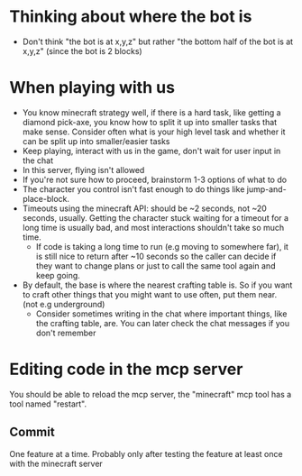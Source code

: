 # Thinking about where the bot is

- Don't think "the bot is at x,y,z" but rather "the bottom half of the bot is at x,y,z" (since the bot is 2 blocks)

# When playing with us

- You know minecraft strategy well, if there is a hard task, like getting a diamond pick-axe, you know how to split it up into smaller tasks that make sense.
  Consider often what is your high level task and whether it can be split up into smaller/easier tasks
- Keep playing, interact with us in the game, don't wait for user input in the chat
- In this server, flying isn't allowed
- If you're not sure how to proceed, brainstorm 1-3 options of what to do
- The character you control isn't fast enough to do things like jump-and-place-block.
- Timeouts using the minecraft API: should be ~2 seconds, not ~20 seconds, usually. Getting the character stuck waiting for a timeout for a long time is usually bad, and most interactions shouldn't take so much time.
  - If code is taking a long time to run (e.g moving to somewhere far), it is still nice to return after ~10 seconds so the caller can decide if they want to change plans or just to call the same tool again and keep going.
- By default, the base is where the nearest crafting table is. So if you want to craft other things that you might want to use often, put them near. (not e.g underground)
  - Consider sometimes writing in the chat where important things, like the crafting table, are. You can later check the chat messages if you don't remember

# Editing code in the mcp server

You should be able to reload the mcp server, the "minecraft" mcp tool has a tool named "restart".

## Commit

One feature at a time. Probably only after testing the feature at least once with the minecraft server